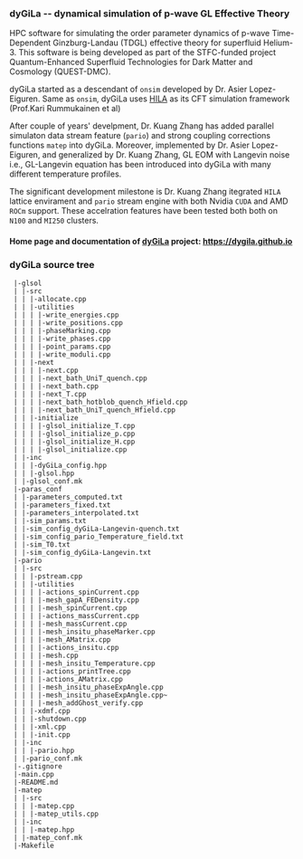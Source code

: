 ### dyGiLa -- dynamical simulation of p-wave GL Effective Theory
HPC software for simulating the order parameter dynamics of p-wave Time-Dependent Ginzburg-Landau (TDGL) effective theory for superfluid Helium-3.
This software is being developed as part of the STFC-funded project Quantum-Enhanced Superfluid Technologies for Dark Matter and Cosmology (QUEST-DMC).

dyGiLa started as a descendant of `onsim` developed by Dr. Asier Lopez-Eiguren. 
Same as `onsim`, dyGiLa uses [HILA](https://cft-hy.github.io/HILA.home) as its CFT simulation framework (Prof.Kari Rummukainen et al)

After couple of years' develpment, Dr. Kuang Zhang has added parallel simulaton data stream feature (`pario`) and strong coupling corrections functions `matep` into dyGiLa.
Moreover, implemented by Dr. Asier Lopez-Eiguren, and generalized by Dr. Kuang Zhang, GL EOM with Langevin noise i.e., GL-Langevin equation has been introduced into dyGiLa
with many different temperature profiles.

The significant development milestone is Dr. Kuang Zhang itegrated `HILA` lattice envirament and `pario` stream engine with both Nvidia
`CUDA` and AMD `ROCm` support. These accelration features have been tested both both on `N100` and `MI250` clusters.

#### Home page and documentation of [dyGiLa](https://dygila.github.io) project: https://dygila.github.io

### dyGiLa source tree
~~~ shellscript
 |-glsol
 | |-src
 | | |-allocate.cpp
 | | |-utilities
 | | | |-write_energies.cpp
 | | | |-write_positions.cpp
 | | | |-phaseMarking.cpp
 | | | |-write_phases.cpp
 | | | |-point_params.cpp
 | | | |-write_moduli.cpp
 | | |-next
 | | | |-next.cpp
 | | | |-next_bath_UniT_quench.cpp
 | | | |-next_bath.cpp
 | | | |-next_T.cpp
 | | | |-next_bath_hotblob_quench_Hfield.cpp
 | | | |-next_bath_UniT_quench_Hfield.cpp
 | | |-initialize
 | | | |-glsol_initialize_T.cpp
 | | | |-glsol_initialize_p.cpp
 | | | |-glsol_initialize_H.cpp
 | | | |-glsol_initialize.cpp
 | |-inc
 | | |-dyGiLa_config.hpp
 | | |-glsol.hpp
 | |-glsol_conf.mk
 |-paras_conf
 | |-parameters_computed.txt
 | |-parameters_fixed.txt
 | |-parameters_interpolated.txt
 | |-sim_params.txt
 | |-sim_config_dyGiLa-Langevin-quench.txt
 | |-sim_config_pario_Temperature_field.txt
 | |-sim_T0.txt
 | |-sim_config_dyGiLa-Langevin.txt
 |-pario
 | |-src
 | | |-pstream.cpp
 | | |-utilities
 | | | |-actions_spinCurrent.cpp
 | | | |-mesh_gapA_FEDensity.cpp
 | | | |-mesh_spinCurrent.cpp
 | | | |-actions_massCurrent.cpp
 | | | |-mesh_massCurrent.cpp
 | | | |-mesh_insitu_phaseMarker.cpp
 | | | |-mesh_AMatrix.cpp
 | | | |-actions_insitu.cpp
 | | | |-mesh.cpp
 | | | |-mesh_insitu_Temperature.cpp
 | | | |-actions_printTree.cpp
 | | | |-actions_AMatrix.cpp
 | | | |-mesh_insitu_phaseExpAngle.cpp
 | | | |-mesh_insitu_phaseExpAngle.cpp~
 | | | |-mesh_addGhost_verify.cpp
 | | |-xdmf.cpp
 | | |-shutdown.cpp
 | | |-xml.cpp
 | | |-init.cpp
 | |-inc
 | | |-pario.hpp
 | |-pario_conf.mk
 |-.gitignore
 |-main.cpp
 |-README.md
 |-matep
 | |-src
 | | |-matep.cpp
 | | |-matep_utils.cpp
 | |-inc
 | | |-matep.hpp
 | |-matep_conf.mk
 |-Makefile
~~~
